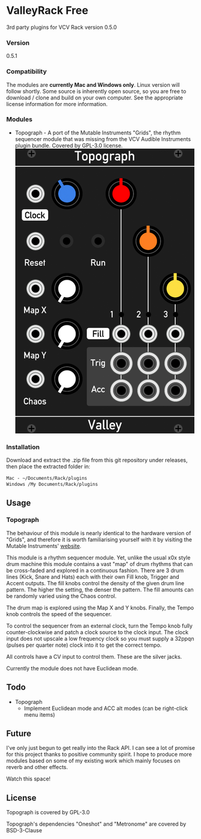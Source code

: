 # ValleyRack Free

3rd party plugins for VCV Rack version 0.5.0

### Version

0.5.1

### Compatibility

The modules are **currently Mac and Windows only**. Linux version will follow shortly. Some source is inherently open source, so you are free to download / clone and build on your own computer. See the appropriate license information for more information.

### Modules

* Topograph - A port of the Mutable Instruments "Grids", the rhythm sequencer module that was missing from the VCV Audible Instruments plugin bundle. Covered by GPL-3.0 license.
![Topograph](./TopographImg.png)



### Installation

Download and extract the .zip file from this git repository under releases, then place the extracted folder in:

	Mac - ~/Documents/Rack/plugins
	Windows /My Documents/Rack/plugins

## Usage

### Topograph

The behaviour of this module is nearly identical to the hardware version of "Grids", and therefore it is worth familiarising yourself with it by visiting the Mutable Instruments' [website](https://mutable-instruments.net/modules/grids/).

This module is a rhythm sequencer module. Yet, unlike the usual x0x style drum machine this module contains a vast "map" of drum rhythms that can be cross-faded and explored in a continuous fashion. There are 3 drum lines (Kick, Snare and Hats) each with their own Fill knob, Trigger and Accent outputs. The fill knobs control the density of the given drum line pattern. The higher the setting, the denser the pattern. The fill amounts can be randomly varied using the Chaos control.

The drum map is explored using the Map X and Y knobs. Finally, the Tempo knob controls the speed of the sequencer.

To control the sequencer from an external clock, turn the Tempo knob fully counter-clockwise and patch a clock source to the clock input. The clock input does not upscale a low frequency clock so you must supply a 32ppqn (pulses per quarter note) clock into it to get the correct tempo.

All controls have a CV input to control them. These are the silver jacks.

Currently the module does not have Euclidean mode.

## Todo
* Topograph
	* Implement Euclidean mode and ACC alt modes (can be right-click menu items)

## Future

I've only just begun to get really into the Rack API. I can see a lot of promise for this project thanks to positive community spirit. I hope to produce more modules based on some of my existing work which mainly focuses on reverb and other effects.

Watch this space!

## License

Topograph is covered by GPL-3.0

Topograph's dependencies "Oneshot" and "Metronome" are covered by BSD-3-Clause
